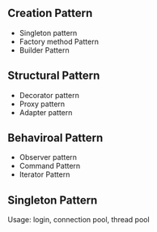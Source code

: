 ## Creation Pattern
- Singleton pattern
- Factory method Pattern
- Builder Pattern

## Structural Pattern
- Decorator pattern
- Proxy pattern
- Adapter pattern

## Behaviroal Pattern
- Observer pattern
- Command Pattern
- lterator Pattern


## Singleton Pattern
Usage: login, connection pool, thread pool
